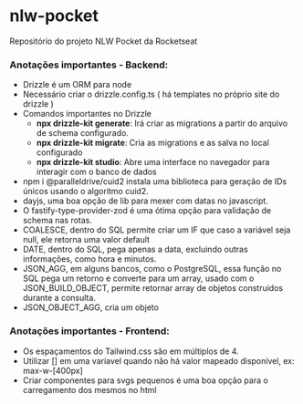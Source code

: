 # nlw-pocket
Repositório do projeto NLW Pocket da Rocketseat

### Anotações importantes - Backend:
- Drizzle é um ORM para node
- Necessário criar o drizzle.config.ts ( há templates no próprio site do drizzle )
- Comandos importantes no Drizzle
    - **npx drizzle-kit generate**: Irá criar as migrations a partir do arquivo de schema configurado.
    - **npx drizzle-kit migrate**: Cria as migrations e as salva no local configurado
    - **npx drizzle-kit studio**: Abre uma interface no navegador para interagir com o banco de dados
- npm i @paralleldrive/cuid2 instala uma biblioteca para geração de IDs únicos usando o algoritmo cuid2.
- dayjs, uma boa opção de lib para mexer com datas no javascript.
- O fastify-type-provider-zod é uma ótima opção para validação de schema nas rotas.
- COALESCE, dentro do SQL permite criar um IF que caso a variável seja null, ele retorna uma valor default
- DATE, dentro do SQL, pega apenas a data, excluindo outras informações, como hora e minutos.
- JSON_AGG, em alguns bancos, como o PostgreSQL, essa função no SQL pega um retorno e converte para um array, usado com o JSON_BUILD_OBJECT, permite retornar array de objetos construidos durante a consulta.
- JSON_OBJECT_AGG, cria um objeto


### Anotações importantes - Frontend:
- Os espaçamentos do Tailwind.css são em múltiplos de 4.
- Utilizar [] em uma varíavel quando não há valor mapeado disponível, ex: max-w-[400px]
- Criar componentes para svgs pequenos é uma boa opção para o carregamento dos mesmos no html